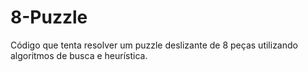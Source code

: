 # 8-Puzzle

Código que tenta resolver um puzzle deslizante de 8 peças utilizando algoritmos de busca e heurística.
